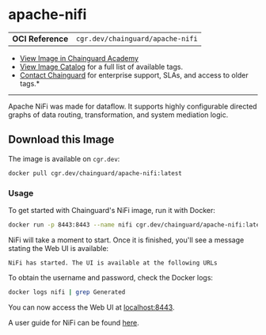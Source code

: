 <!--monopod:start-->
# apache-nifi
| | |
| - | - |
| **OCI Reference** | `cgr.dev/chainguard/apache-nifi` |


* [View Image in Chainguard Academy](https://edu.chainguard.dev/chainguard/chainguard-images/reference/apache-nifi/overview/)
* [View Image Catalog](https://console.enforce.dev/images/catalog) for a full list of available tags.
* [Contact Chainguard](https://www.chainguard.dev/chainguard-images) for enterprise support, SLAs, and access to older tags.*

---
<!--monopod:end-->

<!--overview:start-->
Apache NiFi was made for dataflow. It supports highly configurable directed graphs of data routing, transformation, and system mediation logic.
<!--overview:end-->

<!--getting:start-->
## Download this Image
The image is available on `cgr.dev`:

```
docker pull cgr.dev/chainguard/apache-nifi:latest
```
<!--getting:end-->

<!--body:start-->
### Usage

To get started with Chainguard's NiFi image, run it with Docker:

```bash
docker run -p 8443:8443 --name nifi cgr.dev/chainguard/apache-nifi:latest
```

NiFi will take a moment to start. Once it is finished, you'll see a message stating the Web UI is available:
     
```
NiFi has started. The UI is available at the following URLs
```

To obtain the username and password, check the Docker logs:

```bash
docker logs nifi | grep Generated
```

You can now access the Web UI at [localhost:8443](https://localhost:8443).

A user guide for NiFi can be found [here](https://nifi.apache.org/docs/nifi-docs/html/user-guide.html).

<!--body:end-->
